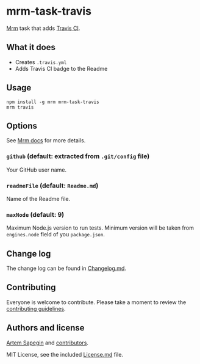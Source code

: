 # mrm-task-travis

[Mrm](https://github.com/sapegin/mrm) task that adds [Travis CI](https://travis-ci.org/).

## What it does

- Creates `.travis.yml`
- Adds Travis CI badge to the Readme

## Usage

```
npm install -g mrm mrm-task-travis
mrm travis
```

## Options

See [Mrm docs](https://github.com/sapegin/mrm#usage) for more details.

### `github` (default: extracted from `.git/config` file)

Your GitHub user name.

### `readmeFile` (default: `Readme.md`)

Name of the Readme file.

### `maxNode` (default: 9)

Maximum Node.js version to run tests. Minimum version will be taken from `engines.node` field of you `package.json`.

## Change log

The change log can be found in [Changelog.md](Changelog.md).

## Contributing

Everyone is welcome to contribute. Please take a moment to review the [contributing guidelines](../../Contributing.md).

## Authors and license

[Artem Sapegin](http://sapegin.me) and [contributors](https://github.com/sapegin/mrm-tasks/graphs/contributors).

MIT License, see the included [License.md](License.md) file.
